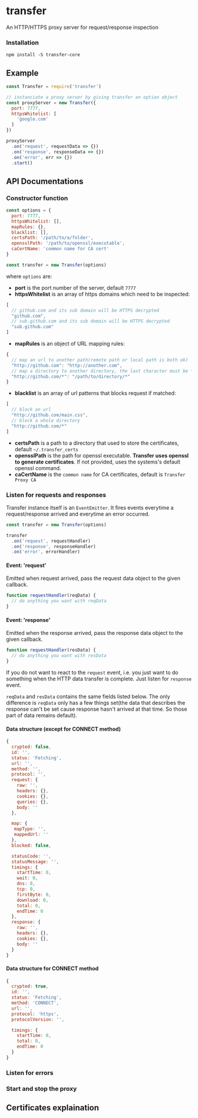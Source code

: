 # transfer

An HTTP/HTTPS proxy server for request/response inspection

### Installation

`npm install -S transfer-core`

## Example

```js
const Transfer = require('transfer')

// instanciate a proxy server by giving transfer an option object
const proxyServer = new Transfer({
  port: 7777,
  httpsWhitelist: [
    'google.com'
  ]
})

proxyServer
  .on('request', requestData => {})
  .on('response', responseData => {})
  .on('error', err => {})
  .start()
```

## API Documentations

### Constructor function

```js
const options = {
  port: 7777,
  httpsWhitelist: [],
  mapRules: {},
  blacklist: [],
  certsPath: '/path/to/a/folder',
  opensslPath: '/path/to/openssl/executable',
  caCertName: 'common name for CA cert'
}

const transfer = new Transfer(options)
```
where `options` are:

- **port** is the port number of the server, default `7777`
- **httpsWhitelist** is an array of https domains which need to be inspected:
```js
[
  // github.com and its sub domain will be HTTPS decrypted
  "github.com", 
  // sub.github.com and its sub domain will be HTTPS decrypted
  "sub.github.com"
]
```
- **mapRules** is an object of URL mapping rules:
```js
{
  // map an url to another path(remote path or local path is both ok)
  "http://github.com": "http://another.com",
  // map a directory to another directory, the last character must be *
  "http://github.com/*": "/path/to/directory/*"
}
```
- **blacklist** is an array of url patterns that blocks request if matched:
```js
[
  // block an url
  "http://github.com/main.css",
  // block a whole directory
  "http://github.com/*"
]
```
- **certsPath** is a path to a directory that used to store the certificates, default `~/.transfer_certs`
- **opensslPath** is the path for openssl executable. **Transfer uses openssl to generate certificates**. If not provided, uses the systems's default openssl command.
- **caCertName** is the `common name` for CA certificates, default is `Transfer Proxy CA`

### Listen for requests and responses

Transfer instance itself is an `EventEmitter`. It fires events everytime a request/response arrived and everytime an error occurred.

```js
const transfer = new Transfer(options)

transfer
  .on('request', requestHandler)
  .on('response', responseHandler)
  .on('error', errorHandler)
```

#### Event: 'request'

Emitted when request arrived, pass the request data object to the given callback.

```js
function requestHandler(reqData) {
  // do anything you want with reqData
}
```

#### Event: 'response'

Emitted when the response arrived, pass the response data object to the given callback.

```js
function requestHandler(resData) {
  // do anything you want with resData
}
```

If you do not want to react to the `request` event, i.e. you just want to do something when the HTTP data transfer is complete. Just listen for `response` event.

`reqData` and `resData` contains the same fields listed below. The only difference is `reqData` only has a few things set(the data that describes the response can't be set cause response hasn't arrived at that time. So those part of data remains default).

<!--TODO: Finished doc  -->

#### Data structure (except for CONNECT method) 

```js
{
  crypted: false,
  id: '',
  status: 'Fetching',
  url: '',
  method: '',
  protocol: '',
  request: {
    raw: '',
    headers: {},
    cookies: {},
    queries: {},
    body: ''
  },

  map: {
   mapType: '',
   mappedUrl: ''
  },
  blocked: false,

  statusCode: '',
  statusMessage: '',
  timings: {
    startTime: 0,
    wait: 0,
    dns: 0,
    tcp: 0,
    firstByte: 0,
    download: 0,
    total: 0,
    endTime: 0
  },
  response: {
    raw: '',
    headers: {},
    cookies: {},
    body: ''
  }
}
```

#### Data structure for CONNECT method

```js
{
  crypted: true,
  id: '',
  status: 'Fetching',
  method: 'CONNECT',
  url: '',
  protocol: 'https',
  protocolVersion: '',

  timings: {
    startTime: 0,
    total: 0,
    endTime: 0
  }
}
```


### Listen for errors

### Start and stop the proxy



## Certificates explaination